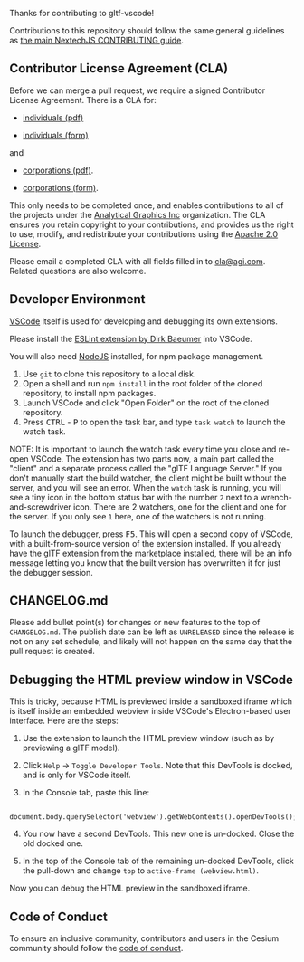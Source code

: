 Thanks for contributing to gltf-vscode!

Contributions to this repository should follow the same general guidelines as [the main NextechJS CONTRIBUTING guide](https://github.com/NextechGS/NextechJS/blob/master/CONTRIBUTING.md).

## Contributor License Agreement (CLA)

Before we can merge a pull request, we require a signed Contributor License Agreement.  There is a CLA for:

* [individuals (pdf)](https://github.com/CesiumGS/cesium/blob/master/Documentation/Contributors/CLAs/individual-contributor-license-agreement-v1.0.pdf) 
- [individuals (form)](https://docs.google.com/forms/d/e/1FAIpQLScU-yvQdcdjCFHkNXwdNeEXx5Qhu45QXuWX_uF5qiLGFSEwlA/viewform) 

and
* [corporations (pdf)](https://github.com/CesiumGS/cesium/blob/master/Documentation/Contributors/CLAs/corporate-contributor-license-agreement-v1.0.pdf).
- [corporations (form)](https://docs.google.com/forms/d/e/1FAIpQLSeYEaWlBl1tQEiegfHMuqnH9VxyfgXGyIw13C2sN7Fj3J3GVA/viewform).

This only needs to be completed once, and enables contributions to all of the projects under the [Analytical Graphics Inc](https://github.com/AnalyticalGraphicsInc) organization.  The CLA ensures you retain copyright to your contributions, and provides us the right to use, modify, and redistribute your contributions using the [Apache 2.0 License](LICENSE.md).

Please email a completed CLA with all fields filled in to [cla@agi.com](mailto:cla@agi.com).  Related questions are also welcome.

## Developer Environment

[VSCode](https://code.visualstudio.com/) itself is used for developing and debugging its own extensions.

Please install the [ESLint extension by Dirk Baeumer](https://marketplace.visualstudio.com/items?itemName=dbaeumer.vscode-eslint) into VSCode.

You will also need [NodeJS](https://nodejs.org/en/) installed, for npm package management.

1. Use `git` to clone this repository to a local disk.
2. Open a shell and run `npm install` in the root folder of the cloned repository, to install npm packages.
3. Launch VSCode and click "Open Folder" on the root of the cloned repository.
4. Press <kbd>CTRL</kbd> - <kbd>P</kbd> to open the task bar, and type `task watch` to launch the watch task.

NOTE: It is important to launch the watch task every time you close and re-open VSCode.  The extension has two parts now,
a main part called the "client" and a separate process called the "glTF Language Server."  If you don't
manually start the build watcher, the client might be built without the server, and you will see an error.  When the `watch`
task is running, you will see a tiny icon in the bottom status bar with the number `2` next to a wrench-and-screwdriver
icon.  There are 2 watchers, one for the client and one for the server.  If you only see `1` here, one of the watchers
is not running.

To launch the debugger, press <kbd>F5</kbd>.  This will open a second copy of VSCode, with a built-from-source version of
the extension installed.  If you already have the glTF extension from the marketplace installed, there will be an info message
letting you know that the built version has overwritten it for just the debugger session.

## CHANGELOG.md

Please add bullet point(s) for changes or new features to the top of `CHANGELOG.md`.  The publish date can be left as `UNRELEASED` since
the release is not on any set schedule, and likely will not happen on the same day that the pull request is created.

## Debugging the HTML preview window in VSCode

This is tricky, because HTML is previewed inside a sandboxed iframe which is itself inside an embedded webview inside
VSCode's Electron-based user interface.  Here are the steps:

1. Use the extension to launch the HTML preview window (such as by previewing a glTF model).

2. Click `Help` -> `Toggle Developer Tools`.  Note that this DevTools is docked, and is only for VSCode itself.

3. In the Console tab, paste this line:

```
    document.body.querySelector('webview').getWebContents().openDevTools();
```

4. You now have a second DevTools.  This new one is un-docked.  Close the old docked one.

5. In the top of the Console tab of the remaining un-docked DevTools, click the pull-down and change `top` to `active-frame (webview.html)`.

Now you can debug the HTML preview in the sandboxed iframe.

## Code of Conduct

To ensure an inclusive community, contributors and users in the Cesium community should follow the [code of conduct](./CODE_OF_CONDUCT.md).

